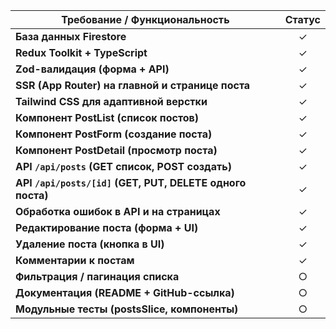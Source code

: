 | Требование / Функциональность                             | Статус |
| --------------------------------------------------------- | :----: |
| **База данных Firestore**                                 |   ✓    |
| **Redux Toolkit + TypeScript**                            |   ✓    |
| **Zod-валидация (форма + API)**                           |   ✓    |
| **SSR (App Router) на главной и странице поста**          |   ✓    |
| **Tailwind CSS для адаптивной верстки**                   |   ✓    |
| **Компонент PostList (список постов)**                    |   ✓    |
| **Компонент PostForm (создание поста)**                   |   ✓    |
| **Компонент PostDetail (просмотр поста)**                 |   ✓    |
| **API `/api/posts` (GET список, POST создать)**           |   ✓    |
| **API `/api/posts/[id]` (GET, PUT, DELETE одного поста)** |   ✓    |
| **Обработка ошибок в API и на страницах**                 |   ✓    |
| **Редактирование поста (форма + UI)**                     |   ✓    |
| **Удаление поста (кнопка в UI)**                          |   ✓    |
| **Комментарии к постам**                                  |   ✓    |
| **Фильтрация / пагинация списка**                         |   ○    |
| **Документация (README + GitHub-ссылка)**                 |   ○    |
| **Модульные тесты (postsSlice, компоненты)**              |   ○    |
